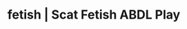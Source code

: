 ---
categories:
- NSFW Art
- Shibari
- ABDL Play
- Mindful Kink
- Sensual Cosplay
image: /assets/images/1747714218714.jpg
layout: post
schema:
  description: Premium adult content featuring ABDL Play, Scat Fetish. High-quality
    artwork with sensual themes.
  keywords:
  - Mindful Kink
  - ABDL Play
  - Sapphic Desires
  - Lingerie Art
  - Body Positivity
  - Latex Fetish
  - Scat Fetish
  name: 1747714218714 | ABDL Play Scat Fetish
  type: VisualArtwork
seo:
  description: Featured content with exclusive Scat Fetish, ABDL Play. HD images available.
  keywords: Scat Fetish, ABDL Play
  og_image: /assets/images/1747714218714.jpg
  schema_type: VisualArtwork
tags:
- '#fetish'
- ABDL Play
- Scat Fetish
title: fetish | Scat Fetish ABDL Play
---